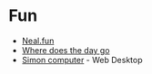 # Fun

- [Neal.fun](https://neal.fun/)
- [Where does the day go](https://neal.fun/where-does-the-day-go/)
- [Simon computer](https://simone.computer/#/webdesktops) - Web Desktop
